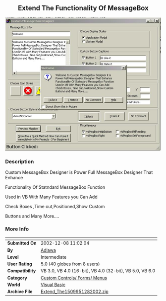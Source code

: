 ﻿<div align="center">

## Extend The Functionality Of MessageBox

<img src="PIC2002128111567377.jpg">
</div>

### Description

Custom MessageBox Designer is Power Full MessageBox Designer That Enhance

Functionality Of Statndard MessageBox Function

Used in VB With Many Features you Can Add

Check Boxes ,Time out,Positioned,Show Custom

Buttons and Many More....
 
### More Info
 


<span>             |<span>
---                |---
**Submitted On**   |2002-12-08 11:02:04
**By**             |[Adlawa](https://github.com/Planet-Source-Code/PSCIndex/blob/master/ByAuthor/adlawa.md)
**Level**          |Intermediate
**User Rating**    |5.0 (40 globes from 8 users)
**Compatibility**  |VB 3\.0, VB 4\.0 \(16\-bit\), VB 4\.0 \(32\-bit\), VB 5\.0, VB 6\.0
**Category**       |[Custom Controls/ Forms/  Menus](https://github.com/Planet-Source-Code/PSCIndex/blob/master/ByCategory/custom-controls-forms-menus__1-4.md)
**World**          |[Visual Basic](https://github.com/Planet-Source-Code/PSCIndex/blob/master/ByWorld/visual-basic.md)
**Archive File**   |[Extend\_The1509951282002\.zip](https://github.com/Planet-Source-Code/adlawa-extend-the-functionality-of-messagebox__1-41416/archive/master.zip)








